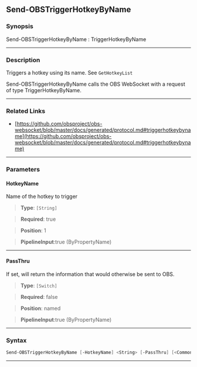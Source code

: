 Send-OBSTriggerHotkeyByName
---------------------------
### Synopsis
Send-OBSTriggerHotkeyByName : TriggerHotkeyByName

---
### Description

Triggers a hotkey using its name. See `GetHotkeyList`


Send-OBSTriggerHotkeyByName calls the OBS WebSocket with a request of type TriggerHotkeyByName.

---
### Related Links
* [https://github.com/obsproject/obs-websocket/blob/master/docs/generated/protocol.md#triggerhotkeybyname](https://github.com/obsproject/obs-websocket/blob/master/docs/generated/protocol.md#triggerhotkeybyname)



---
### Parameters
#### **HotkeyName**

Name of the hotkey to trigger



> **Type**: ```[String]```

> **Required**: true

> **Position**: 1

> **PipelineInput**:true (ByPropertyName)



---
#### **PassThru**

If set, will return the information that would otherwise be sent to OBS.



> **Type**: ```[Switch]```

> **Required**: false

> **Position**: named

> **PipelineInput**:true (ByPropertyName)



---
### Syntax
```PowerShell
Send-OBSTriggerHotkeyByName [-HotkeyName] <String> [-PassThru] [<CommonParameters>]
```
---
